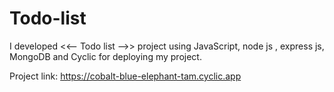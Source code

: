 # Todo-list

I developed <<-- Todo list -->> project using JavaScript, node js , express js, MongoDB and Cyclic for deploying my project.

Project link: https://cobalt-blue-elephant-tam.cyclic.app
